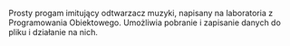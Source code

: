 Prosty progam imitujący odtwarzacz muzyki, napisany na laboratoria z Programowania Obiektowego.
Umożliwia pobranie i zapisanie danych do pliku i działanie na nich.
